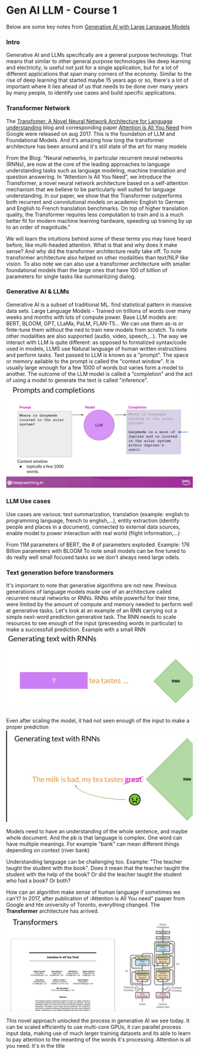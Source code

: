 # Gen AI LLM - Course 1

Below are some key notes from [Generative AI with Large Language Models](https://www.coursera.org/learn/generative-ai-with-llms)

### Intro
Generative AI and LLMs specifically are a general purpose technology. That means that similar to other general purpose technologies like deep learning and electricity, is useful not just for a single application, but for a lot of different applications that span many corners of the economy. Similar to the rise of deep learning that started maybe 15 years ago or so, there's a lot of important where it lies ahead of us that needs to be done over many years by many people, to identify use cases and build specific applications.

### Transformer Network
The [Transfomer: A Novel Neural Network Architecture for Language understanding](https://blog.research.google/2017/08/transformer-novel-neural-network.html)  blog and corresponding paper [Attention is All You Need](https://arxiv.org/abs/1706.03762) from Google were released on aug 2017.
This is the foundation of LLM and Foundational Models. And it's amazing how long the transformer architecture has been around and it's still state of the art for many models

From the Blog: "Neural networks, in particular recurrent neural networks (RNNs), are now at the core of the leading approaches to language understanding tasks such as language modeling, machine translation and question answering. In “Attention Is All You Need”, we introduce the Transformer, a novel neural network architecture based on a self-attention mechanism that we believe to be particularly well suited for language understanding.
In our paper, we show that the Transformer outperforms both recurrent and convolutional models on academic English to German and English to French translation benchmarks. On top of higher translation quality, the Transformer requires less computation to train and is a much better fit for modern machine learning hardware, speeding up training by up to an order of magnitude."

We will learn the intuitions behind some of these terms you may have heard before, like multi-headed attention. What is that and why does it make sense? And why did the transformer architecture really take off. To note transformer architecture also helped on other modalities than text/NLP like vision.
To also note we can also use a transformer architecture with smaller foundational models than the large ones that have 100 of billion of parameters for single tasks like summarilizing dialog.

### Generative AI & LLMs
Generative AI is a subset of traditional ML. find statistical pattern in massive data sets.
Large Language Models - Trained on trillions of words over many weeks and months with lots of compute power. 
Base LLM models are: BERT, BLOOM, GPT, LLaMa, PaLM, FLAN-T5...
We can use them as-is or finte-tune them without the ned to train new models from scratch.
To note other modalities are also supported (audio, video, speech,...).
The way we interact with LLM is quite different: as opposed to formalized syntax/code used in models, LLMS use Natural language of human written instructions and perform tasks. Text passed to LLM is known as a "prompt". The space or memory aailable to the prompt is called the "context window". It is usually large wnough for a few 1000 of words but varies form a model to another.
The outcome of the LLM model is called a "completion" and the act of using a model to generate the text is called "inference".
![prompts and completion](../../images/prompts_completion.png)



### LLM Use cases
Use cases are various: text summarization, translation (example: english to programming language, french to english,...), entity extraction (identify people and places in a document), connected to external data sources, enable model to power interaction with real world (flight information,...)

From 11M parameters of BERT, the # of parameters exploded. Example: 176 Billion parameters with BLOOM
To note small models can be fine tuned to do really well small focused tasks so we don't always need large odels.

### Text generation before transformers
It's important to note that generative algorithms are not new. Previous generations of language models made use of an architecture called recurrent neural networks or RNNs. 
RNNs while powerful for their time, were limited by the amount of compute and memory needed to perform well at generative tasks. 
Let's look at an example of an RNN carrying out a simple next-word prediction generative task. 
The RNN needs to scale resources to see enough of the input (preceeding words in particular) to make a successfull prediction.
Example with a small RNN
![rnn small](../../images/rnn_prediction_small.png)

Even after scaling the model, it had not seen enough of the input to make a proper prediction
![rnn large](../../images/rnn_prediction_large.png)

Models need to have an understanding of the whole sentence, and maybe whole document. And the pb is that language is complex. One word can have multiple meanings.
For example "bank" can mean different things depending on context (river bank)

Understanding language can be challenging too. Example: "The teacher taught the student with the book".
Does it mean that the teacher taught the student with the help of the book?
Or did the teacher taught the student who had a book? Or both?

How can an algorithm make sense of human language if sometimes we can't?
In 2017, after publication of :Attention is All You need" paaper from Google and hte university of Toronto, everything changed. 
The **Transformer** architecture has arrived.
![Transformer paper](../../images/transformers_paper.png)

This novel approach unlocked the process in generative AI we see today. It can be scaled efficiently to use multi-core GPUs, it can parallel process input data, making use of much larger training datasets and its able to learn to pay attention to the meanting of the words it's processing. Attention is all you need. It's in the title





